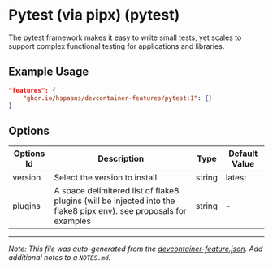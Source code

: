 
# Pytest (via pipx) (pytest)

The pytest framework makes it easy to write small tests, yet scales to support complex functional testing for applications and libraries.

## Example Usage

```json
"features": {
    "ghcr.io/hspaans/devcontainer-features/pytest:1": {}
}
```

## Options

| Options Id | Description | Type | Default Value |
|-----|-----|-----|-----|
| version | Select the version to install. | string | latest |
| plugins | A space delimitered list of flake8 plugins (will be injected into the flake8 pipx env). see proposals for examples | string | - |



---

_Note: This file was auto-generated from the [devcontainer-feature.json](https://github.com/hspaans/devcontainer-features/blob/main/src/pytest/devcontainer-feature.json).  Add additional notes to a `NOTES.md`._
